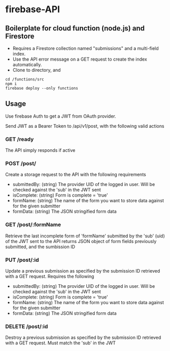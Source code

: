 # firebase-API

## Boilerplate for cloud function (node.js) and Firestore

- Requires a Firestore collection named "submissions" and a multi-field index.
- Use the API error message on a GET request to create the index automatically.
- Clone to directory, and

```
cd /functions/src
npm i
firebase deploy --only functions
```

## Usage

Use firebase Auth to get a JWT from OAuth provider.

Send JWT as a Bearer Token to /api/v1/post, with the following valid actions

### GET /ready

The API simply responds if active

### POST /post/

Create a storage request to the API with the following requirements

- submittedBy: (string) The provider UID of the logged in user. Will be checked against the 'sub' in the JWT sent
- isComplete: (string) Form is complete = 'true'
- formName: (string) The name of the form you want to store data against for the given submitter
- formData: (string) The JSON stringified form data

### GET /post/:formName

Retrieve the last incomplete form of 'formName' submitted by the 'sub' (uid) of the JWT sent to the API
returns JSON object of form fields previously submitted, and the sumbission ID

### PUT /post/:id

Update a previous submission as specified by the submission ID retrieved with a GET request. Requires the following

- submittedBy: (string) The provider UID of the logged in user. Will be checked against the 'sub' in the JWT sent
- isComplete: (string) Form is complete = 'true'
- formName: (string) The name of the form you want to store data against for the given submitter
- formData: (string) The JSON stringified form data

### DELETE /post/:id

Destroy a previous submission as specified by the submission ID retrieved with a GET request. Must match the 'sub' in the JWT
